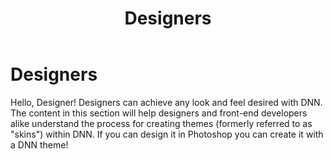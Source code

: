 ﻿---
uid: designers-home
locale: en
title: Designers
dnnversion: 09.02.00
related-topics: create-theme
---

# Designers
Hello, Designer! Designers can achieve any look and feel desired with DNN. The content in this section will help designers and front-end developers alike understand the process for creating themes (formerly referred to as "skins") within DNN. If you can design it in Photoshop you can create it with a DNN theme!